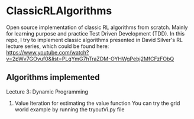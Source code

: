 # ClassicRLAlgorithms
Open source implementation of classic RL algorithms from scratch. Mainly for learning purpose and practice Test Driven Development (TDD).
In this repo, I try to implement classic algorithms presented in David Silver's RL lecture series, which could be found here: https://www.youtube.com/watch?v=2pWv7GOvuf0&list=PLqYmG7hTraZDM-OYHWgPebj2MfCFzFObQ


## Algorithms implemented ##
Lecture 3: Dynamic Programming
1. Value Iteration for estimating the value function
You can try the grid world example by running the tryoutVi.py file